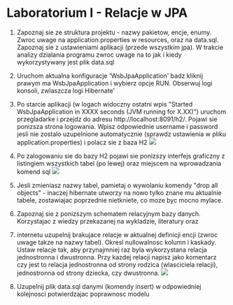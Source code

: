 ﻿# Laboratorium I - Relacje w JPA

1. Zapoznaj sie ze struktura projektu - nazwy pakietow, encje, enumy. Zwroc uwage na application.properties w resources, oraz na data.sql. Zapoznaj sie z ustawieniami aplikacji (przede wszystkim jpa).
W trakcie analizy dzialania programu zwroc uwage na to jak i kiedy wykorzystywany jest plik data.sql

2. Uruchom aktualna konfiguracje 'WsbJpaApplication' badz kliknij prawym ma WsbJpaApplication i wybierz opcje RUN. Obserwuj logi konsoli, zwlaszcza logi Hibernate'

3. Po starcie aplikacji (w logach widoczny ostatni wpis "Started WsbJpaApplication in XXXX seconds (JVM running for X.XX)") uruchom przegladarke i przejdz do adresu http://localhost:8091/h2/. 
Pojawi sie ponizsza strona logowania. Wpisz odpowiednie username i password jesli nie zostalo uzupelnione automatycznie (sprawdz ustawienia w pliku application.properties) i polacz sie z baza H2
![](H2_console.png)

4. Po zalogowaniu sie do bazy H2 pojawi sie ponizszy interfejs graficzny z listingiem wszystkich tabel (po lewej) oraz miejscem na wprowadzania komend sql
![](H2_console_tables.png)

5. Jesli zmieniasz nazwy tabel, pamietaj o wywolaniu komendy "drop all objects" - inaczej hibernate utworzy na nowo tylko znane mu aktualnie tabele,
zostawiajac poprzednie nietkniete, co moze byc mocno mylace. 

6. Zapoznaj sie z ponizszym schematem relacyjnym bazy danych. Korzystajac z wiedzy przekazanej na wykladzie, literatury oraz 

7. internetu uzupelnij brakujace relacje w aktualnej definicji encji (zwroc uwage takze na nazwy tabel). Okresl nullowalnosc kolumn i kaskady. 
Ustaw relacje tak, aby przynajmniej raz byla wykorzystana relacja jednostronna i dwustronna.
Przy kazdej relacji napisz jako komentarz czy jest to relacja jednostronna od strony rodzica (wlasciciela relacji), jednostronna od strony dziecka, czy dwustronna.
   ![](db_schema.png)

8. Uzupelnij plik data.sql danymi (komendy insert) w odpowiedniej kolejnosci potwierdzajac poprawnosc modelu
